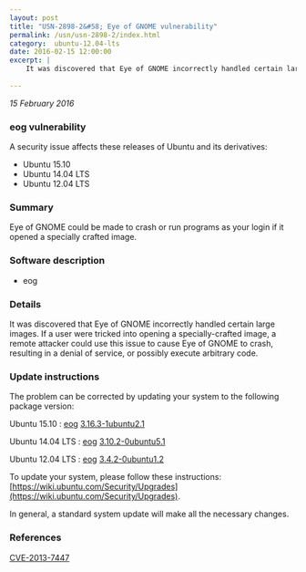```yaml
---
layout: post
title: "USN-2898-2&#58; Eye of GNOME vulnerability"
permalink: /usn/usn-2898-2/index.html
category:  ubuntu-12.04-lts
date: 2016-02-15 12:00:00
excerpt: |
    It was discovered that Eye of GNOME incorrectly handled certain large images. If a user were tricked into opening a specially-crafted image, a remote attacker could use this issue to cause Eye of GNOME to crash, resulting in a denial of service, or possibly execute arbitrary code. 
    
--- 
```

 
 

*15 February 2016*

### eog vulnerability

A security issue affects these releases of Ubuntu and its derivatives:

* Ubuntu 15.10
* Ubuntu 14.04 LTS
* Ubuntu 12.04 LTS

### Summary

Eye of GNOME could be made to crash or run programs as your login if it opened a specially crafted image.

### Software description

* eog 

### Details

It was discovered that Eye of GNOME incorrectly handled certain large images. If a user were tricked into opening a specially-crafted image, a remote attacker could use this issue to cause Eye of GNOME to crash, resulting in a denial of service, or possibly execute arbitrary code. 

### Update instructions

The problem can be corrected by updating your system to the following package version:

Ubuntu 15.10
 : [eog](https://launchpad.net/ubuntu/+source/eog) <span> [3.16.3-1ubuntu2.1](https://launchpad.net/ubuntu/+source/eog/3.16.3-1ubuntu2.1) </span> 

Ubuntu 14.04 LTS
 : [eog](https://launchpad.net/ubuntu/+source/eog) <span> [3.10.2-0ubuntu5.1](https://launchpad.net/ubuntu/+source/eog/3.10.2-0ubuntu5.1) </span> 

Ubuntu 12.04 LTS
 : [eog](https://launchpad.net/ubuntu/+source/eog) <span> [3.4.2-0ubuntu1.2](https://launchpad.net/ubuntu/+source/eog/3.4.2-0ubuntu1.2) </span> 

To update your system, please follow these instructions: [https://wiki.ubuntu.com/Security/Upgrades](https://wiki.ubuntu.com/Security/Upgrades).

In general, a standard system update will make all the necessary changes. 

### References

 
 [CVE-2013-7447](http://people.ubuntu.com/~ubuntu-security/cve/CVE-2013-7447)
 

